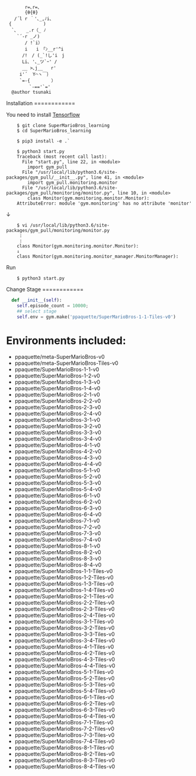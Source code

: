            r=､r=､                  
           {θ{θ}                   
       /´l r ｀'､_,ﾉi、              
     {            )                
      `､ 　 _.r（_ ﾉ                 
        `´-r _ノ)                   
           / !`i）                  
           i　　i　｢ﾝ__r'^i          
          /!　/ (_`!し'i　j          
          Li､ '､_ツ`ｰ' /             
          __ >､j__   r'             
         i'´  Y⌒ヽ￣｝               
         `=-{        ）             
           　`-=='`='               
      @author tsunaki                 

<div id="installation"></div>Installation
============

You need to install [Tensorflow](https://www.tensorflow.org/)

```shell
    $ git clone SuperMarioBros_learning
    $ cd SuperMarioBros_learning
```

```shell
    $ pip3 install -e .`
```

```shell
    $ python3 start.py 
    Traceback (most recent call last):
      File "start.py", line 22, in <module>
        import gym_pull
      File "/usr/local/lib/python3.6/site-packages/gym_pull/__init__.py", line 41, in <module>
        import gym_pull.monitoring.monitor
      File "/usr/local/lib/python3.6/site-packages/gym_pull/monitoring/monitor.py", line 10, in <module>
        class Monitor(gym.monitoring.monitor.Monitor):
    AttributeError: module 'gym.monitoring' has no attribute 'monitor'
```
 ↓
```shell
    $ vi /usr/local/lib/python3.6/site-packages/gym_pull/monitoring/monitor.py
     :
     :
    class Monitor(gym.monitoring.monitor.Monitor):
    ↓
    class Monitor(gym.monitoring.monitor_manager.MonitorManager):
```

Run

```shell
    $ python3 start.py
```

<div id="changeStage"></div>Change Stage
============

```python
  def __init__(self):
    self.episode_count = 10000;
    ## select stage
    self.env = gym.make('ppaquette/SuperMarioBros-1-1-Tiles-v0')
```

Environments included:
============
- ppaquette/meta-SuperMarioBros-v0
- ppaquette/meta-SuperMarioBros-Tiles-v0
- ppaquette/SuperMarioBros-1-1-v0
- ppaquette/SuperMarioBros-1-2-v0
- ppaquette/SuperMarioBros-1-3-v0
- ppaquette/SuperMarioBros-1-4-v0
- ppaquette/SuperMarioBros-2-1-v0
- ppaquette/SuperMarioBros-2-2-v0
- ppaquette/SuperMarioBros-2-3-v0
- ppaquette/SuperMarioBros-2-4-v0
- ppaquette/SuperMarioBros-3-1-v0
- ppaquette/SuperMarioBros-3-2-v0
- ppaquette/SuperMarioBros-3-3-v0
- ppaquette/SuperMarioBros-3-4-v0
- ppaquette/SuperMarioBros-4-1-v0
- ppaquette/SuperMarioBros-4-2-v0
- ppaquette/SuperMarioBros-4-3-v0
- ppaquette/SuperMarioBros-4-4-v0
- ppaquette/SuperMarioBros-5-1-v0
- ppaquette/SuperMarioBros-5-2-v0
- ppaquette/SuperMarioBros-5-3-v0
- ppaquette/SuperMarioBros-5-4-v0
- ppaquette/SuperMarioBros-6-1-v0
- ppaquette/SuperMarioBros-6-2-v0
- ppaquette/SuperMarioBros-6-3-v0
- ppaquette/SuperMarioBros-6-4-v0
- ppaquette/SuperMarioBros-7-1-v0
- ppaquette/SuperMarioBros-7-2-v0
- ppaquette/SuperMarioBros-7-3-v0
- ppaquette/SuperMarioBros-7-4-v0
- ppaquette/SuperMarioBros-8-1-v0
- ppaquette/SuperMarioBros-8-2-v0
- ppaquette/SuperMarioBros-8-3-v0
- ppaquette/SuperMarioBros-8-4-v0
- ppaquette/SuperMarioBros-1-1-Tiles-v0
- ppaquette/SuperMarioBros-1-2-Tiles-v0
- ppaquette/SuperMarioBros-1-3-Tiles-v0
- ppaquette/SuperMarioBros-1-4-Tiles-v0
- ppaquette/SuperMarioBros-2-1-Tiles-v0
- ppaquette/SuperMarioBros-2-2-Tiles-v0
- ppaquette/SuperMarioBros-2-3-Tiles-v0
- ppaquette/SuperMarioBros-2-4-Tiles-v0
- ppaquette/SuperMarioBros-3-1-Tiles-v0
- ppaquette/SuperMarioBros-3-2-Tiles-v0
- ppaquette/SuperMarioBros-3-3-Tiles-v0
- ppaquette/SuperMarioBros-3-4-Tiles-v0
- ppaquette/SuperMarioBros-4-1-Tiles-v0
- ppaquette/SuperMarioBros-4-2-Tiles-v0
- ppaquette/SuperMarioBros-4-3-Tiles-v0
- ppaquette/SuperMarioBros-4-4-Tiles-v0
- ppaquette/SuperMarioBros-5-1-Tiles-v0
- ppaquette/SuperMarioBros-5-2-Tiles-v0
- ppaquette/SuperMarioBros-5-3-Tiles-v0
- ppaquette/SuperMarioBros-5-4-Tiles-v0
- ppaquette/SuperMarioBros-6-1-Tiles-v0
- ppaquette/SuperMarioBros-6-2-Tiles-v0
- ppaquette/SuperMarioBros-6-3-Tiles-v0
- ppaquette/SuperMarioBros-6-4-Tiles-v0
- ppaquette/SuperMarioBros-7-1-Tiles-v0
- ppaquette/SuperMarioBros-7-2-Tiles-v0
- ppaquette/SuperMarioBros-7-3-Tiles-v0
- ppaquette/SuperMarioBros-7-4-Tiles-v0
- ppaquette/SuperMarioBros-8-1-Tiles-v0
- ppaquette/SuperMarioBros-8-2-Tiles-v0
- ppaquette/SuperMarioBros-8-3-Tiles-v0
- ppaquette/SuperMarioBros-8-4-Tiles-v0
